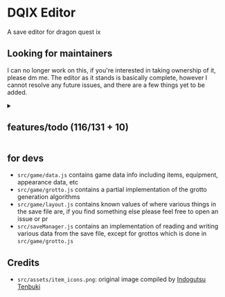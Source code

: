 # DQIX Editor

A save editor for dragon quest ix

## Looking for maintainers

I can no longer work on this, if you're interested in taking ownership of it, please dm me.
The editor as it stands is basically complete, however I cannot resolve any future issues, and there are a few things yet to be added.

<details><summary><h2>features/todo (116/131 + 10)</h2></summary>

<details><summary><h3>party</h3></summary>

- [x] skills
- [x] appearance
  - [x] face
  - [x] hairstyle
  - [x] skin color
  - [x] hair color
  - [x] eye color
  - [x] height
  - [x] width
  - [x] color
- [x] current vocation
- [x] vocation exp stuff
  - [x] revocations
  - [x] seeds
- [x] equipment
- [x] held items
- [x] name
- [x] gender

</details>

<details><summary><h3>items:</h3></summary>

- [x] list of items
- [ ] bulk edit

</details>

<details><summary><h3>inn:</h3></summary>

- [ ] guest data:
  - [x] name
  - [x] appearance
    - [x] face
    - [x] hairstyle
    - [x] hair color
    - [x] eye color
    - [x] skin color
    - [x] height
    - [x] width
    - [x] color
  - [x] vocation
  - [x] battle records
    - [x] battle victories
    - [x] times alchemy performed
    - [x] accolades earnt
    - [x] quests completed
    - [x] grottos completed
    - [x] guests canvased
  - [x] completion
    - [x] monster list
    - [x] wardrobe
    - [x] item list
    - [x] alchenomicon
  - [x] play time
  - [x] map
  - [x] level
  - [x] revocations
  - [x] profile
    - [x] location
    - [x] birthday
    - [x] title
    - [x] speech style
    - [x] message
  - [x] check-in date
  - [x] location
  - [ ] gender (3?)
  - [x] id
- [x] inn rank
- [x] import/export
- [x] delete
- [x] export self

</details>

<details><summary><h3>quests:</h3></summary>

- [x] list of quests
  - [x] status
  - [x] date
- [ ] bulk edit
  - [x] filter

</details>

<details><summary><h3>records:</h3></summary>

- [x] items found
- [x] wardrobe completion
- [x] monster list
  - [x] defeat count
  - [x] rare drop
  - [x] common drop
  - [x] eye for trouble
- [ ] alchenomicon
- [x] accolades
- [ ] stats
  - [x] visible
    - [x] battle victories
    - [x] times alchemy performed
    - [x] accolades earnt
    - [x] quests completed
    - [x] grottos completed
    - [x] guests canvased
  - [ ] hidden
    - [ ] deaths
    - [ ] herbs used

</details>

<details><summary><h3>grottos:</h3></summary>

- [x] treasure map list
- [x] treasures
- [x] discoverer/conquerer
- [x] location
  - [x] current
  - [x] valid location list
- [x] normal
  - [x] info
  - [x] grotto search
- [x] legacy
  - [x] turns
  - [x] boss
- [x] add/remove
- [x] import/export

</details>

<details><summary><h3>dlc:</h3></summary>

- [ ] dqvc
  - [x] items
    - [x] past listing presets
  - [x] message
  - [x] message expiry date
  - [ ] stock expiry date (?)
- [x] historical characters
- [x] unlock all dlc

</details>

<details><summary><h3>misc:</h3></summary>

- [x] play time + multiplayer
- [x] learned party tricks
- [x] gold
- [x] mini medals
- [x] unlockable vocations
- [ ] first clear
- [x] zoom locations
- [x] player profile
  - [x] location
  - [x] birthday
  - [x] title
  - [x] speech style
  - [x] message
- [x] save location
- [x] id

</details>

<details><summary><h3>etc:</h3></summary>

- [x] auto detection of quick/confessed save
- [x] undo/redo history
- [ ] accept save files with headers/footers
- [ ] fix number input weirdness
- [ ] fix large table performance
- [x] show invalid player ids
- [x] guest age bug?
- [x] guest royal suites bug?

</details>

<details><summary><h3>stretch:</h3></summary>

- [ ] allow marking quests in progress?
- [ ] grotto map preview
- [ ] unsafe mode?
- [ ] pals past and present
- [ ] world things (chests, item respawns)
- [ ] party/standby move
  - [ ] import/export party characters
- [ ] grotto plundered item names?
- [ ] fountain group
- [ ] guest npc style? (character model type = 0)

</details>

</details>

## for devs

- `src/game/data.js` contains game data info including items, equipment, appearance data, etc
- `src/game/grotto.js` contains a partial implementation of the grotto generation algorithms
- `src/game/layout.js` contains known values of where various things in the save file are, if you find something else please feel free to open an issue or pr
- `src/saveManager.js` contains an implementation of reading and writing various data from the save file, except for grottos which is done in `src/game/grotto.js`

## Credits

- `src/assets/item_icons.png`: original image compiled by [Indogutsu Tenbuki](https://www.spriters-resource.com/submitter/Indogutsu+Tenbuki/)
